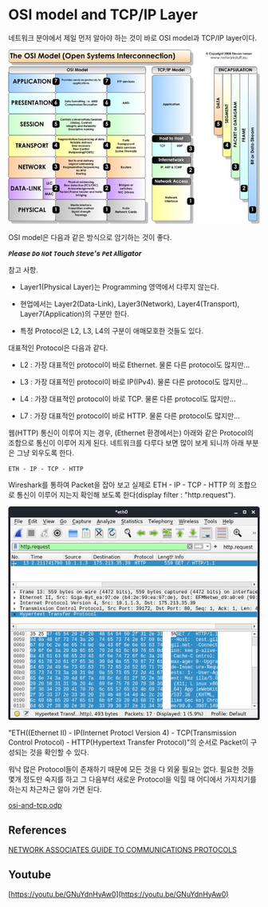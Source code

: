 OSI model and TCP/IP Layer
===


네트워크 분야에서 제일 먼저 알아야 하는 것이 바로 OSI model과 TCP/IP layer이다.

![](osi-and-tcp.jpg)

OSI model은 다음과 같은 방식으로 암기하는 것이 좋다.

**_`P`lease `D`o `N`ot `T`ouch `S`teve's `P`et `A`lligator_**

참고 사항.

* Layer1(Physical Layer)는 Programming 영역에서 다루지 않는다.

* 현업에서는 Layer2(Data-Link), Layer3(Network), Layer4(Transport), Layer7(Application)의 구분만 한다.

* 특정 Protocol은 L2, L3, L4의 구분이 애매모호한 것들도 있다.

대표적인 Protocol은 다음과 같다.

* L2 : 가장 대표적인 protocol이 바로 Ethernet. 물론 다른 protocol도 많지만...

* L3 : 가장 대표적인 protocol이 바로 IP(IPv4). 물론 다른 protocol도 많지만...

* L4 : 가장 대표적인 protocol이 바로 TCP. 물론 다른 protocol도 많지만...

* L7 : 가장 대표적인 protocol이 바로 HTTP. 물론 다른 protocol도 많지만...

웹(HTTP) 통신이 이루어 지는 경우, (Ethernet 환경에서는) 아래와 같은 Protocol의 조합으로 통신이 이루어 지게 된다. 네트워크를 다루다 보면 많이 보게 되니까 아래 부분은 그냥 외우도록 한다.
```
ETH - IP - TCP - HTTP
```

Wireshark를 통하여 Packet을 잡아 보고 실제로 ETH - IP - TCP - HTTP 의 조합으로 통신이 이루어 지는지 확인해 보도록 한다(display filter : "http.request").

![](wireshark-sc.png)

"ETH((Ethernet II) - IP(Internet Protocl Version 4) - TCP(Transmission Control Protocol) - HTTP(Hypertext Transfer Protocol)"의 순서로 Packet이 구성되는 것을 확인할 수 있다.

워낙 많은 Protocol들이 존재하기 때문에 모든 것을 다 외울 필요는 없다. 필요한 것들 몇개 정도만 숙지를 하고 그 다음부터 새로운 Protocol을 익힐 때 어디에서 가지치기를 하는지 차근차근 알아 가면 된다.

[osi-and-tcp.odp](osi-and-tcp.odp)

## References
[NETWORK ASSOCIATES GUIDE TO COMMUNICATIONS PROTOCOLS](protocols.pdf)

## Youtube
[https://youtu.be/GNuYdnHyAw0](https://youtu.be/GNuYdnHyAw0)
